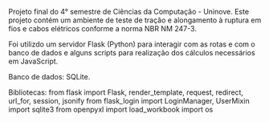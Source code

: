 Projeto final do 4° semestre de Ciências da Computação - Uninove.
Este projeto contém um ambiente de teste de tração e alongamento à ruptura em fios e cabos elétricos conforme a norma NBR NM 247-3.

Foi utilizdo um servidor Flask (Python) para interagir com as rotas e com o banco de dados e alguns scripts para realização dos cálculos necessários em JavaScript.

Banco de dados: SQLite.

Bibliotecas:
from flask import Flask, render_template, request, redirect, url_for, session, jsonify
from flask_login import LoginManager, UserMixin
import sqlite3
from openpyxl import load_workbook
import os
